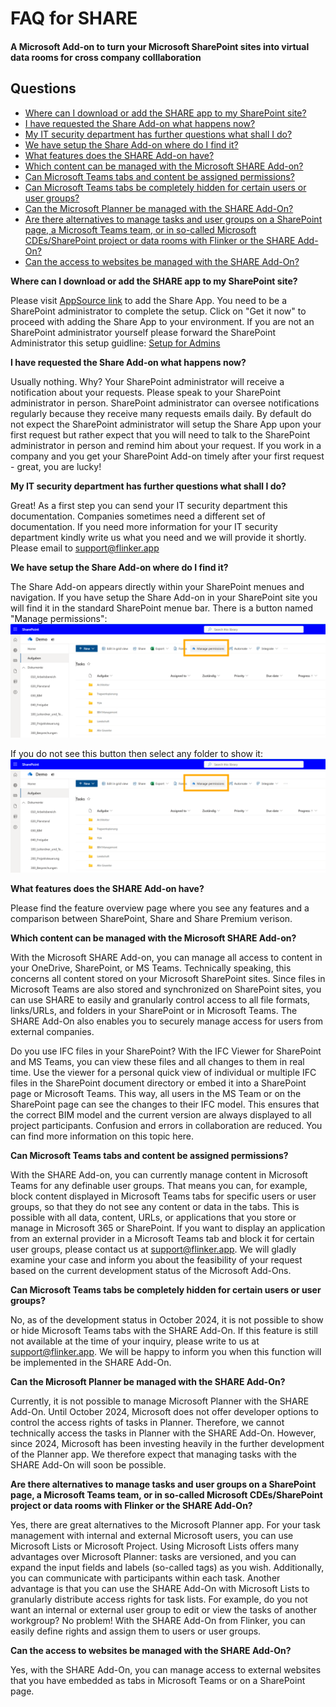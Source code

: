 # FAQ for SHARE 
#### A Microsoft Add-on to turn your Microsoft SharePoint sites into virtual data rooms for cross company colllaboration

## Questions
- [Where can I download or add the SHARE app to my SharePoint site?](#where-can-i-download-or-add-the-share-app-to-my-sharepoint-site)
- [I have requested the Share Add-on what happens now?](#i-have-requested-the-share-add-on-what-happens-now)
- [My IT security department has further questions what shall I do?](#my-it-security-department-has-further-questions-what-shall-i-do)
- [We have setup the Share Add-on where do I find it?](#we-have-setup-the-share-add-on-where-do-i-find-it)
- [What features does the SHARE Add-on have?](#what-features-does-the-share-add-on-have)
- [Which content can be managed with the Microsoft SHARE Add-on?](#which-content-can-be-managed-with-the-microsoft-share-add-on)
- [Can Microsoft Teams tabs and content be assigned permissions?](#can-microsoft-teams-tabs-and-content-be-assigned-permissions)
- [Can Microsoft Teams tabs be completely hidden for certain users or user groups?](#can-microsoft-teams-tabs-be-completely-hidden-for-certain-users-or-user-groups)
- [Can the Microsoft Planner be managed with the SHARE Add-On?](#can-the-microsoft-planner-be-managed-with-the-share-add-on)
- [Are there alternatives to manage tasks and user groups on a SharePoint page, a Microsoft Teams team, or in so-called Microsoft CDEs/SharePoint project or data rooms with Flinker or the SHARE Add-On?](#are-there-alternatives-to-manage-tasks-and-user-groups-on-a-sharepoint-page-a-microsoft-teams-team-or-in-so-called-microsoft-cdessharepoint-project-or-data-rooms-with-flinker-or-the-share-add-on)
- [Can the access to websites be managed with the SHARE Add-On?](#can-the-access-to-websites-be-managed-with-the-share-add-on)

**Where can I download or add the SHARE app to my SharePoint site?**

Please visit [AppSource link](https://appsource.microsoft.com/en-us/product/office/WA200007197?src=docs&mktcmpid=docs_installation) to add the Share App. You need to be a SharePoint administrator to complete the setup. Click on "Get it now" to proceed with adding the Share App to your environment.
If you are not an SharePoint administrator yourself please forward the SharePoint Administrator this setup guidline: [Setup for Admins](installation)

**I have requested the Share Add-on what happens now?**

Usually nothing. Why? Your SharePoint administrator will receive a notification about your requests. Please speak to your SharePoint administrator in person. SharePoint administrator can oversee notifications regularly because they receive many requests emails daily. By default do not expect the SharePoint administrator will setup the Share App upon your first request but rather expect that you will need to talk to the SharePoint administrator in person and remind him about your request. If you work in a company and you get your SharePoint Add-on timely after your first request - great, you are lucky!

**My IT security department has further questions what shall I do?**

Great! As a first step you can send your IT security department this documentation. Companies sometimes need a different set of documentation. If you need more information for your IT security department kindly write us what you need and we will provide it shortly. Please email to support@flinker.app

**We have setup the Share Add-on where do I find it?**

The Share Add-on appears directly within your SharePoint menues and navigation. If you have setup the Share Add-on in your SharePoint site you will find it in the standard SharePoint menue bar. There is a button named "Manage permissions":
![Search for IFC Viewer and Click Add](/_media/sharepoint-document-library-view-share-add-on.png)

If you do not see this button then select any folder to show it:
![Search for IFC Viewer and Click Add](/_media/sharepoint-document-library-view-share-add-on.png)

**What features does the SHARE Add-on have?**

Please find the feature overview page where you see any features and a comparison between SharePoint, Share and Share Premium verison.

**Which content can be managed with the Microsoft SHARE Add-on?**

With the Microsoft SHARE Add-on, you can manage all access to content in your OneDrive, SharePoint, or MS Teams. Technically speaking, this concerns all content stored on your Microsoft SharePoint sites. Since files in Microsoft Teams are also stored and synchronized on SharePoint sites, you can use SHARE to easily and granularly control access to all file formats, links/URLs, and folders in your SharePoint or in Microsoft Teams. The SHARE Add-On also enables you to securely manage access for users from external companies.

Do you use IFC files in your SharePoint? With the IFC Viewer for SharePoint and MS Teams, you can view these files and all changes to them in real time. Use the viewer for a personal quick view of individual or multiple IFC files in the SharePoint document directory or embed it into a SharePoint page or Microsoft Teams. This way, all users in the MS Team or on the SharePoint page can see the changes to their IFC model. This ensures that the correct BIM model and the current version are always displayed to all project participants. Confusion and errors in collaboration are reduced. You can find more information on this topic here.


**Can Microsoft Teams tabs and content be assigned permissions?**

With the SHARE Add-on, you can currently manage content in Microsoft Teams for any definable user groups. That means you can, for example, block content displayed in Microsoft Teams tabs for specific users or user groups, so that they do not see any content or data in the tabs. This is possible with all data, content, URLs, or applications that you store or manage in Microsoft 365 or SharePoint. If you want to display an application from an external provider in a Microsoft Teams tab and block it for certain user groups, please contact us at [support@flinker.app](mailto:support@flinker.app). We will gladly examine your case and inform you about the feasibility of your request based on the current development status of the Microsoft Add-Ons.


**Can Microsoft Teams tabs be completely hidden for certain users or user groups?**

No, as of the development status in October 2024, it is not possible to show or hide Microsoft Teams tabs with the SHARE Add-On. If this feature is still not available at the time of your inquiry, please write to us at [support@flinker.app](mailto:support@flinker.app). We will be happy to inform you when this function will be implemented in the SHARE Add-On.


**Can the Microsoft Planner be managed with the SHARE Add-On?**

Currently, it is not possible to manage Microsoft Planner with the SHARE Add-On. Until October 2024, Microsoft does not offer developer options to control the access rights of tasks in Planner. Therefore, we cannot technically access the tasks in Planner with the SHARE Add-On. However, since 2024, Microsoft has been investing heavily in the further development of the Planner app. We therefore expect that managing tasks with the SHARE Add-On will soon be possible.


**Are there alternatives to manage tasks and user groups on a SharePoint page, a Microsoft Teams team, or in so-called Microsoft CDEs/SharePoint project or data rooms with Flinker or the SHARE Add-On?**

Yes, there are great alternatives to the Microsoft Planner app. For your task management with internal and external Microsoft users, you can use Microsoft Lists or Microsoft Project. Using Microsoft Lists offers many advantages over Microsoft Planner: tasks are versioned, and you can expand the input fields and labels (so-called tags) as you wish. Additionally, you can communicate with participants within each task. Another advantage is that you can use the SHARE Add-On with Microsoft Lists to granularly distribute access rights for task lists. For example, do you not want an internal or external user group to edit or view the tasks of another workgroup? No problem! With the SHARE Add-On from Flinker, you can easily define rights and assign them to users or user groups.


**Can the access to websites be managed with the SHARE Add-On?**

Yes, with the SHARE Add-On, you can manage access to external websites that you have embedded as tabs in Microsoft Teams or on a SharePoint page.







